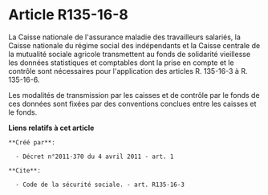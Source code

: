 # Article R135-16-8

La Caisse nationale de l'assurance maladie des travailleurs salariés, la Caisse nationale du régime social des indépendants
et la Caisse centrale de la mutualité sociale agricole transmettent au fonds de solidarité vieillesse les données
statistiques et comptables dont la prise en compte et le contrôle sont nécessaires pour l'application des articles R.
135-16-3 à R. 135-16-6. 

Les modalités de transmission par les caisses et de contrôle par le fonds de ces données sont fixées par des conventions
conclues entre les caisses et le fonds.

**Liens relatifs à cet article**

	**Créé par**:

	  - Décret n°2011-370 du 4 avril 2011 - art. 1

	**Cite**:

	  - Code de la sécurité sociale. - art. R135-16-3
